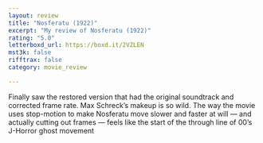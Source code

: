 ```yaml
---
layout: review
title: "Nosferatu (1922)"
excerpt: "My review of Nosferatu (1922)"
rating: "5.0"
letterboxd_url: https://boxd.it/2VZLEN
mst3k: false
rifftrax: false
category: movie_review

---
```


Finally saw the restored version that had the original soundtrack and corrected frame rate. Max Schreck’s makeup is so wild. The way the movie uses stop-motion to make Nosferatu move slower and faster at will — and actually cutting out frames — feels like the start of the through line of 00’s J-Horror ghost movement